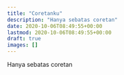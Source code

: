 ```yaml
---
title: "Coretanku"
description: "Hanya sebatas coretan"
date: 2020-10-06T08:49:55+00:00
lastmod: 2020-10-06T08:49:55+00:00
draft: true
images: []
---
```

Hanya sebatas coretan
